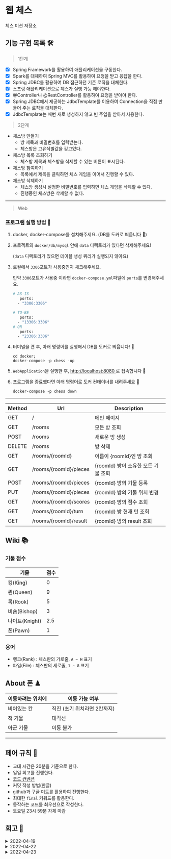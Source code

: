 # 웹 체스

체스 미션 저장소

## 기능 구현 목록 🛠

> 1단계

- [x] Spring Framework를 활용하여 애플리케이션을 구동한다.
- [x] Spark를 대체하여 Spring MVC를 활용하여 요청을 받고 응답을 한다.
- [x] Spring JDBC를 활용하여 DB 접근하던 기존 로직을 대체한다.
- [x] 스프링 애플리케이션으로 체스가 실행 가능 해야한다.
- [x] @Controller나 @RestController를 활용하여 요청을 받아야 한다.
- [x] Spring JDBC에서 제공하는 JdbcTemplate를 이용하여 Connection을 직접 만들어 주는 로직을 대체한다.
- [x] JdbcTemplate는 매번 새로 생성하지 않고 빈 주입을 받아서 사용한다.

> 2단계

- 체스방 만들기
    - 방 제목과 비밀번호를 입력받는다.
    - 체스방은 고유식별값을 갖고있다.
- 체스방 목록 조회하기
    - 체스방 제목과 체스방을 삭제할 수 있는 버튼이 표시된다.
- 체스방 참여하기
    - 목록에서 제목을 클릭하면 체스 게임을 이어서 진행할 수 있다.
- 체스방 삭제하기
  - 체스방 생성시 설정한 비밀번호를 입력하면 체스 게임을 삭제할 수 있다.
  - 진행중인 체스방은 삭제할 수 없다.

---

> Web

### 프로그램 실행 방법 🏃

1. docker, docker-compose를 설치해주세요. (DB를 도커로 띄웁니다 🐳)
2. 프로젝트의 `docker/db/mysql` 안에 `data` 디랙토리가 있다면 삭제해주세요!

   (`data` 디랙토리가 있으면 테이블 생성 쿼리가 실행되지 않아요)
3. 로컬에서 `3306`포트가 사용중인지 체크해주세요.

   만약 `3306`포트가 사용중 이라면 `docker-compose.yml`파일에 `ports`를 변경해주세요.

    ```dockerfile
   # AS-IS
       ports:
      - "3306:3306"
   
   # TO-BE
       ports:
      - "13306:3306"
   # OR
       ports:
      - "23306:3306"
   ```


4. 터미널을 켠 후, 아래 명령어를 실행해서 DB를 도커로 띄웁니다! 🐳

    ```shell
    cd docker;
    docker-compose -p chess -up
    ```

5. `WebApplication`을 실행한 후, <a href="http://localhost:8080" target="_blank">http://localhost:8080 </a>로 접속합니다 🤗
6. 프로그램을 종료했다면 아래 명령어로 도커 컨테이너를 내려주세요 👋
    ```shell
    docker-compose -p chess down
    ```

---

| Method |           Url           |         Description         |
|--------|-------------------------|-----------------------------|
|GET     |/                        |메인 페이지                     |
|GET     |/rooms                   |모든 방 조회                    |
|POST    |/rooms                   |새로운 방 생성                  |
|DELETE  |/rooms                   |방 삭제                        |
|GET     |/rooms/{roomId}          |이름이 {roomId}인 방 조회        |
|GET     |/rooms/{roomId}/pieces   |{roomId} 방이 소유한 모든 기물 조회|
|POST    |/rooms/{roomId}/pieces   |{roomId} 방의 기물 등록         |
|PUT     |/rooms/{roomId}/pieces   |{roomId} 방의 기물 위치 변경     |
|GET     |/rooms/{roomId}/scores   |{roomId} 방의 점수 조회         |
|GET     |/rooms/{roomId}/turn     |{roomId} 방 현재 턴 조회        |
|GET     |/rooms/{roomId}/result   |{roomId} 방의 result 조회      |

## Wiki 📚

### 기물 점수

|     기물     |     점수     |
| ----------- | ----------- |
| 킹(King)     |  0         |
| 퀸(Queen)    |  9         |
| 록(Rook)     |  5         |
| 비숍(Bishop) |  3         |
| 나이트(Knight)|  2.5       |
| 폰(Pawn)     |  1         |

### 용어

- 랭크(Rank) : 체스판의 가로줄, `A ~ H` 표기
- 파일(File) : 체스판의 세로줄, `1 ~ 8` 표기

## About 폰 ♟

| 이동하려는 위치에 | 이동 가능 여부 |
|--------------|-------------|
|비어있는 칸      | 직진 (초기 위치라면 2칸까지)|
|적 기물         | 대각선       |
|아군 기물       | 이동 불가     |

---

## 페어 규칙 🧨

- 교대 시간은 20분을 기준으로 한다.
- 일일 회고를 진행한다.
- [코드 컨벤션](https://github.com/woowacourse/woowacourse-docs/tree/master/styleguide/java)
- 커밋 작성 방법(한글)
- github과 구글 미트를 활용하여 진행한다.
- 최대한 `final` 키워드를 활용한다.
- 동작하는 코드를 최우선으로 작성한다.
- 토요일 23시 59분 자체 마감

## 회고 🤗

<details>
<summary>2022-04-19</summary>

### 느낀점

`엘리`: 이렇게 회고를 하고 있다는 것이 신기하다. 체계적으로 앞으로 어떻게 할지 정하고 나니 출발이 좋다고 생각한다.

`릭(릭냥이)`: 3인 페어라 조금 걱정 스러웠지만 느낌이 괜찮다.

`매트`: 내 체스 코드가 쓰레기라 걱정했는데 다행히 3인 페어라 고를 수 있는 선택지가 많아서 좋았다.

### 페어에게 좋았던 점

`엘리`: 포키한테 매트 칭찬을 듣고, 애쉬한테는 릭이 귀엽다는 이야기를 듣고 앞으로 기대가 된다.

`릭(릭냥이)`:  생각하는 방향이 비슷한 것 같아서 싱크를 맞추는데 편했다.

`매트`: 다들 자신의 의견을 적극적으로 표현하여 규칙이나 코드를 선택하는데 빠르게 진행될 수 있었다.

### 아쉬웠던 점

`엘리`: 레벨 로그가 아직 미완성되어 조금 미안한 마음이 든다.

`릭(릭냥이)`:  스프링 학습과 레벨 로그로 인해 바로 시작을 못해서 아쉬웠다.

`매트`: 다 좋은데 선릉 환경이 생각보다 쾌적하지 않아서 조금 아쉽다.
</details>


<details>
<summary>2022-04-22</summary>

### 느낀점

`엘리`: 생각보다 빨리 끝났다. 근데 선릉 공기가 너무 안좋아서 머리가 아파서 슬프다.

`릭(릭냥이)`: 생각대로 빨리 끝났다.

`매트`: 페어와 함께하는 건 좋지만 선릉 시설이 생각보다 너무 열약하다. ㅠㅜ

### 페어에게 좋았던 점

`엘리`: 다들 준비를 잘 해와서 빨리 빨리 잘 한 것 같아서 좋았다. 릭 코드가 생각보다 계층이 잘 나눠져 있어서 스프링을 적용하는데 변경 사항이 적었다.

`릭(릭냥이)`: 한게 없었는데 버스를 탄거 같다. 하지만 나는 코드 제공을 했다.

`매트`: 다들 열의을 다해 참여하여 빠르게 예외들을 캐치할 수 있었다. 덕분에 아주 빠르게 미션의 초안을 마무리할 수 있었다.

### 아쉬웠던 점

`엘리`: 릭이 js쪽을 조금 이상하게 작성하여 생각보다 많은 변경 사항이 생겼다. 덕분에 클린 코드의 중요성에 대해 알게 되었다.

`릭(릭냥이)`: 상태 코드를 분리해서 처리하지 못한 점이 아쉽다.

`매트`: Spring에 대한 배경지식은 풍부했지만 js가 우리의 발목을 잡았다. 또한 릭의 레거시 코드를 변경하는 작업이 약간의 반복 작업 위주여서 토론 거리가 많지 않았다.
</details>

<details>
<summary>2022-04-23</summary>

## 느낀점

`엘리`: 생각보다 페어 프로그래밍이 일찍 끝나서 찝찝하면서도 좋다.

`릭(릭냥이)`: 1단계에서 해야할 것들이 별로 없어서 이게 맞나 싶으면서도 일찍 끝나서 좋다.

`매트`: 1단계 요구사항이 크지 않아서 빨리 끝난 건 좋지만 2단계 요구사항을 살짝 보니 앞날이 캄캄하다.

### 페어에게 좋았던 점

`엘리`: 대화를 하면서 소통이 원할 하게 되서 좋았다. 새롭게 페어 프로그래밍 규칙들을 도입 했는데 모두 잘 참여해서 유익하고 재밌었다.

`릭(릭냥이)`: 혼자 했으면 요구사항을 초월하는 부분까지 구현 했을 것 같은데 페어 덕분에 적절한 선을 지킬 수 있어서 좋았다.

`매트`: 조금은 도전적일 수 있지만 평소 안해본 방법을 권했을 때 모두 빠르게 이해하고 진행할 수 있어서 좋았다. 다들 건전한 토론을 통해 기술적인 이야기를 나눌 수 있어서 좋았다.

### 아쉬웠던 점

`엘리`: 생각 보다 토론할 거리가와 이야기 나눌 거리가 적어서 아쉬웠다. 2단계를 진행하며 많이 괴롭힐 예정이다.

`릭(릭냥이)`: 확실히 2명보다 3명이 힘들다. 이야기를 더 많이 들어주고 더 많은 의견을 받아야 하니깐 힘들었다.

`매트`: 미션에 관련된 이야기를 많이 하지 못해 아쉬웠고 선릉을 통학하며 컨디션 조절에 실패해서 다른 크루들에게 피해가 가지 않을까 걱정이 된 점이 아쉬웠다.

</details>